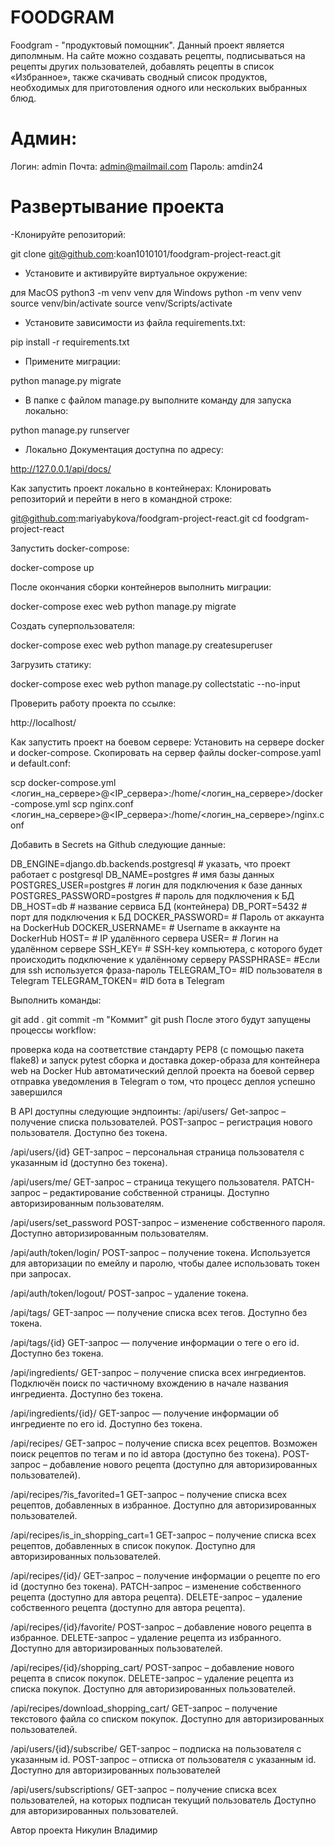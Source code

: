 # FOODGRAM
Foodgram - "продуктовый помощник". Данный проект является диполмным. На сайте можно создавать рецепты, подписываться на рецепты других пользователей, добавлять рецепты в список «Избранное», также скачивать сводный список продуктов, необходимых для приготовления одного или нескольких выбранных блюд.

# Админ:
Логин: admin
Почта: admin@mailmail.com
Пароль: amdin24

# Развертывание проекта
-Клонируйте репозиторий:

git clone git@github.com:koan1010101/foodgram-project-react.git

- Установите и активируйте виртуальное окружение:

для MacOS
python3 -m venv venv
для Windows
python -m venv venv
source venv/bin/activate
source venv/Scripts/activate
- Установите зависимости из файла requirements.txt:

pip install -r requirements.txt
- Примените миграции:

python manage.py migrate
- В папке с файлом manage.py выполните команду для запуска локально:

python manage.py runserver
- Локально Документация доступна по адресу:

http://127.0.0.1/api/docs/

Как запустить проект локально в контейнерах:
Клонировать репозиторий и перейти в него в командной строке:

git@github.com:mariyabykova/foodgram-project-react.git cd foodgram-project-react

Запустить docker-compose:

docker-compose up

После окончания сборки контейнеров выполнить миграции:

docker-compose exec web python manage.py migrate

Создать суперпользователя:

docker-compose exec web python manage.py createsuperuser

Загрузить статику:

docker-compose exec web python manage.py collectstatic --no-input 

Проверить работу проекта по ссылке:

http://localhost/

Как запустить проект на боевом сервере:
Установить на сервере docker и docker-compose. Скопировать на сервер файлы docker-compose.yaml и default.conf:

scp docker-compose.yml <логин_на_сервере>@<IP_сервера>:/home/<логин_на_сервере>/docker-compose.yml
scp nginx.conf <логин_на_сервере>@<IP_сервера>:/home/<логин_на_сервере>/nginx.conf

Добавить в Secrets на Github следующие данные:

DB_ENGINE=django.db.backends.postgresql # указать, что проект работает с postgresql
DB_NAME=postgres # имя базы данных
POSTGRES_USER=postgres # логин для подключения к базе данных
POSTGRES_PASSWORD=postgres # пароль для подключения к БД
DB_HOST=db # название сервиса БД (контейнера) 
DB_PORT=5432 # порт для подключения к БД
DOCKER_PASSWORD= # Пароль от аккаунта на DockerHub
DOCKER_USERNAME= # Username в аккаунте на DockerHub
HOST= # IP удалённого сервера
USER= # Логин на удалённом сервере
SSH_KEY= # SSH-key компьютера, с которого будет происходить подключение к удалённому серверу
PASSPHRASE= #Если для ssh используется фраза-пароль
TELEGRAM_TO= #ID пользователя в Telegram
TELEGRAM_TOKEN= #ID бота в Telegram

Выполнить команды:

git add .
git commit -m "Коммит"
git push
После этого будут запущены процессы workflow:

проверка кода на соответствие стандарту PEP8 (с помощью пакета flake8) и запуск pytest
сборка и доставка докер-образа для контейнера web на Docker Hub
автоматический деплой проекта на боевой сервер
отправка уведомления в Telegram о том, что процесс деплоя успешно завершился

В API доступны следующие эндпоинты:
/api/users/ Get-запрос – получение списка пользователей. POST-запрос – регистрация нового пользователя. Доступно без токена.

/api/users/{id} GET-запрос – персональная страница пользователя с указанным id (доступно без токена).

/api/users/me/ GET-запрос – страница текущего пользователя. PATCH-запрос – редактирование собственной страницы. Доступно авторизированным пользователям.

/api/users/set_password POST-запрос – изменение собственного пароля. Доступно авторизированным пользователям.

/api/auth/token/login/ POST-запрос – получение токена. Используется для авторизации по емейлу и паролю, чтобы далее использовать токен при запросах.

/api/auth/token/logout/ POST-запрос – удаление токена.

/api/tags/ GET-запрос — получение списка всех тегов. Доступно без токена.

/api/tags/{id} GET-запрос — получение информации о теге о его id. Доступно без токена.

/api/ingredients/ GET-запрос – получение списка всех ингредиентов. Подключён поиск по частичному вхождению в начале названия ингредиента. Доступно без токена.

/api/ingredients/{id}/ GET-запрос — получение информации об ингредиенте по его id. Доступно без токена.

/api/recipes/ GET-запрос – получение списка всех рецептов. Возможен поиск рецептов по тегам и по id автора (доступно без токена). POST-запрос – добавление нового рецепта (доступно для авторизированных пользователей).

/api/recipes/?is_favorited=1 GET-запрос – получение списка всех рецептов, добавленных в избранное. Доступно для авторизированных пользователей.

/api/recipes/is_in_shopping_cart=1 GET-запрос – получение списка всех рецептов, добавленных в список покупок. Доступно для авторизированных пользователей.

/api/recipes/{id}/ GET-запрос – получение информации о рецепте по его id (доступно без токена). PATCH-запрос – изменение собственного рецепта (доступно для автора рецепта). DELETE-запрос – удаление собственного рецепта (доступно для автора рецепта).

/api/recipes/{id}/favorite/ POST-запрос – добавление нового рецепта в избранное. DELETE-запрос – удаление рецепта из избранного. Доступно для авторизированных пользователей.

/api/recipes/{id}/shopping_cart/ POST-запрос – добавление нового рецепта в список покупок. DELETE-запрос – удаление рецепта из списка покупок. Доступно для авторизированных пользователей.

/api/recipes/download_shopping_cart/ GET-запрос – получение текстового файла со списком покупок. Доступно для авторизированных пользователей.

/api/users/{id}/subscribe/ GET-запрос – подписка на пользователя с указанным id. POST-запрос – отписка от пользователя с указанным id. Доступно для авторизированных пользователей

/api/users/subscriptions/ GET-запрос – получение списка всех пользователей, на которых подписан текущий пользователь Доступно для авторизированных пользователей.

Автор проекта
Никулин Владимир
